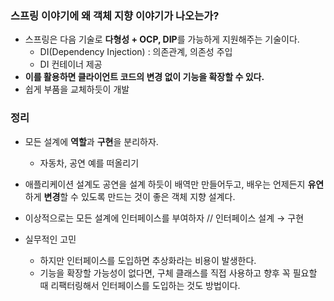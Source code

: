 ### 스프링 이야기에 왜 객체 지향 이야기가 나오는가?

- 스프링은 다음 기술로 **다형성 + OCP, DIP**를 가능하게 지원해주는 기술이다.
    - DI(Dependency Injection) : 의존관계, 의존성 주입
    - DI 컨테이너 제공
- **이를 활용하면 클라이언트 코드의 변경 없이 기능을 확장할 수 있다.**
- 쉽게 부품을 교체하듯이 개발

### 정리

- 모든 설계에 **역할**과 **구현**을 분리하자.
    - 자동차, 공연 예를 떠올리기
- 애플리케이션 설계도 공연을 설계 하듯이 배역만 만들어두고, 배우는 언제든지 **유연**하게 **변경**할 수 있도록 만드는 것이 좋은 객체 지향 설계다.
- 이상적으로는 모든 설계에 인터페이스를 부여하자 // 인터페이스 설계 → 구현

- 실무적인 고민
    - 하지만 인터페이스를 도입하면 추상화라는 비용이 발생한다.
    - 기능을 확장할 가능성이 없다면, 구체 클래스를 직접 사용하고 향후 꼭 필요할 때 리팩터링해서 인터페이스를 도입하는 것도 방법이다.